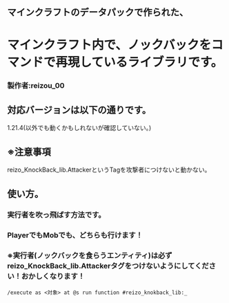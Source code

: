 ## マインクラフトのデータパックで作られた、
# マインクラフト内で、ノックバックをコマンドで再現しているライブラリです。
### 製作者:reizou_00
## 対応バージョンは以下の通りです。
1.21.4(以外でも動くかもしれないが確認していない。)
## ※注意事項
reizo_KnockBack_lib.AttackerというTagを攻撃者につけないと動かない。

## 使い方。
### 実行者を吹っ飛ばす方法です。
### PlayerでもMobでも、どちらも行けます！

### ※実行者(ノックバックを食らうエンティティ)は必ずreizo_KnockBack_lib.Attackerタグをつけないようにしてください！おかしくなります！

```mcfunction
/execute as <対象> at @s run function #reizo_knokback_lib:_
```